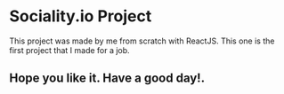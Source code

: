 # Sociality.io Project

This project was made by me from scratch with ReactJS. This one is the first project that I made for a job.

## Hope you like it. Have a good day!.

